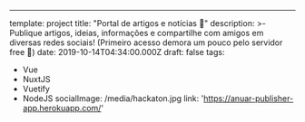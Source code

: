 ---
template: project
title: "Portal de artigos e notícias 📰"
description: >-
  Publique artigos, ideias, informações e compartilhe com amigos em diversas redes sociais! (Primeiro acesso demora um pouco pelo servidor free 🥴)
date: 2019-10-14T04:34:00.000Z
draft: false
tags:
  - Vue
  - NuxtJS 
  - Vuetify 
  - NodeJS
socialImage: /media/hackaton.jpg
link: 'https://anuar-publisher-app.herokuapp.com/'
